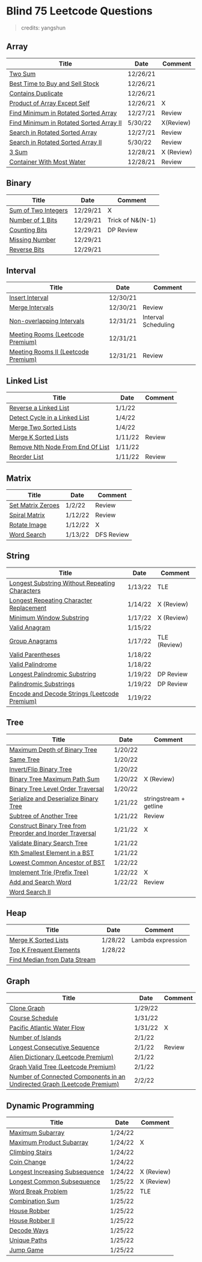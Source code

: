 # Blind 75 Leetcode Questions

> credits: yangshun

## Array

| Title                                                        | Date | Comment |
| ------------------------------------------------------------ | ---- | ------- |
| [Two Sum](https://leetcode.com/problems/two-sum/)            |  12/26/21    |         |
| [Best Time to Buy and Sell Stock](https://leetcode.com/problems/best-time-to-buy-and-sell-stock/) |  12/26/21    |         |
| [Contains Duplicate](https://leetcode.com/problems/contains-duplicate/) | 12/26/21     |         |
| [Product of Array Except Self](https://leetcode.com/problems/product-of-array-except-self/) | 12/26/21     | X        |
| [Find Minimum in Rotated Sorted Array](https://leetcode.com/problems/find-minimum-in-rotated-sorted-array/) |   12/27/21   |  Review       |
| [Find Minimum in Rotated Sorted Array II](https://leetcode.com/problems/find-minimum-in-rotated-sorted-array-ii/) |   5/30/22   |  X(Review)       |
| [Search in Rotated Sorted Array](https://leetcode.com/problems/search-in-rotated-sorted-array/) | 12/27/21     | Review        |
| [Search in Rotated Sorted Array II](https://leetcode.com/problems/search-in-rotated-sorted-array-ii/) | 5/30/22     | Review        |
| [3 Sum](https://leetcode.com/problems/3sum/)                 |  12/28/21    |  X  (Review)     |
| [Container With Most Water](https://leetcode.com/problems/container-with-most-water/) |  12/28/21    |   Review      |



## Binary

| Title                                                        | Date | Comment |
| ------------------------------------------------------------ | ---- | ------- |
| [Sum of Two Integers](https://leetcode.com/problems/sum-of-two-integers/) |   12/29/21   | X        |
| [Number of 1 Bits](https://leetcode.com/problems/number-of-1-bits/) |  12/29/21    |   Trick of N&(N-1)      |
| [Counting Bits](https://leetcode.com/problems/counting-bits/) |  12/29/21    |   DP Review      |
| [Missing Number](https://leetcode.com/problems/missing-number/) | 12/29/21     |         |
| [Reverse Bits](https://leetcode.com/problems/reverse-bits/)  |  12/29/21    |         |



## Interval

| Title                                                        | Date | Comment |
| ------------------------------------------------------------ | ---- | ------- |
| [Insert Interval](https://leetcode.com/problems/insert-interval/) | 12/30/21     |         |
| [Merge Intervals](https://leetcode.com/problems/merge-intervals/) |  12/30/21    |   Review      |
| [Non-overlapping Intervals](https://leetcode.com/problems/non-overlapping-intervals/) | 12/31/21     | Interval Scheduling        |
| [Meeting Rooms (Leetcode Premium)](https://www.lintcode.com/problem/920/) |   12/31/21   |         |
| [Meeting Rooms II (Leetcode Premium)](https://www.lintcode.com/problem/919/) |   12/31/21   |  Review       |



## Linked List

| Title                                                        | Date | Comment |
| ------------------------------------------------------------ | ---- | ------- |
| [Reverse a Linked List](https://leetcode.com/problems/reverse-linked-list/) | 1/1/22     |         |
| [Detect Cycle in a Linked List](https://leetcode.com/problems/linked-list-cycle/) | 1/4/22     |         |
| [Merge Two Sorted Lists](https://leetcode.com/problems/merge-two-sorted-lists/) | 1/4/22     |         |
| [Merge K Sorted Lists](https://leetcode.com/problems/merge-k-sorted-lists/) |  1/11/22    |   Review      |
| [Remove Nth Node From End Of List](https://leetcode.com/problems/remove-nth-node-from-end-of-list/) |  1/11/22    |         |
| [Reorder List](https://leetcode.com/problems/reorder-list/)  | 1/11/22     | Review        |



## Matrix

| Title                                                        | Date | Comment |
| ------------------------------------------------------------ | ---- | ------- |
| [Set Matrix Zeroes](https://leetcode.com/problems/set-matrix-zeroes/) |  1/2/22    |  Review       |
| [Spiral Matrix](https://leetcode.com/problems/spiral-matrix/) | 1/12/22     |   Review      |
| [Rotate Image](https://leetcode.com/problems/rotate-image/)  |   1/12/22   | X        |
| [Word Search](https://leetcode.com/problems/word-search/)    |   1/13/22   | DFS Review        |



## String

| Title                                                        | Date | Comment |
| ------------------------------------------------------------ | ---- | ------- |
| [Longest Substring Without Repeating Characters](https://leetcode.com/problems/longest-substring-without-repeating-characters/) |  1/13/22    | TLE        |
| [Longest Repeating Character Replacement](https://leetcode.com/problems/longest-repeating-character-replacement/) | 1/14/22     | X (Review)        |
| [Minimum Window Substring](https://leetcode.com/problems/minimum-window-substring/) | 1/17/22     | X (Review)       |
| [Valid Anagram](https://leetcode.com/problems/valid-anagram/) |  1/15/22    |         |
| [Group Anagrams](https://leetcode.com/problems/group-anagrams/) |1/17/22      |   TLE (Review)     |
| [Valid Parentheses](https://leetcode.com/problems/valid-parentheses/) |  1/18/22    |         |
| [Valid Palindrome](https://leetcode.com/problems/valid-palindrome/) | 1/18/22     |         |
| [Longest Palindromic Substring](https://leetcode.com/problems/longest-palindromic-substring/) | 1/19/22     |  DP Review       |
| [Palindromic Substrings](https://leetcode.com/problems/palindromic-substrings/) | 1/19/22     | DP Review        |
| [Encode and Decode Strings (Leetcode Premium)](https://www.lintcode.com/problem/659/) | 1/19/22     |         |



## Tree

| Title                                                        | Date | Comment |
| ------------------------------------------------------------ | ---- | ------- |
| [Maximum Depth of Binary Tree](https://leetcode.com/problems/maximum-depth-of-binary-tree/) |  1/20/22    |         |
| [Same Tree](https://leetcode.com/problems/same-tree/)        |1/20/22      |         |
| [Invert/Flip Binary Tree](https://leetcode.com/problems/invert-binary-tree/) | 1/20/22     |         |
| [Binary Tree Maximum Path Sum](https://leetcode.com/problems/binary-tree-maximum-path-sum/) | 1/20/22     |   X (Review)     |
| [Binary Tree Level Order Traversal](https://leetcode.com/problems/binary-tree-level-order-traversal/) | 1/20/22     |         |
| [Serialize and Deserialize Binary Tree](https://leetcode.com/problems/serialize-and-deserialize-binary-tree/) | 1/21/22     | stringstream + getline       |
| [Subtree of Another Tree](https://leetcode.com/problems/subtree-of-another-tree/) | 1/21/22     |   Review      |
| [Construct Binary Tree from Preorder and Inorder Traversal](https://leetcode.com/problems/construct-binary-tree-from-preorder-and-inorder-traversal/) |1/21/22      | X         |
| [Validate Binary Search Tree](https://leetcode.com/problems/validate-binary-search-tree/) |  1/21/22    |         |
| [Kth Smallest Element in a BST](https://leetcode.com/problems/kth-smallest-element-in-a-bst/) |1/21/22      |         |
| [Lowest Common Ancestor of BST](https://leetcode.com/problems/lowest-common-ancestor-of-a-binary-search-tree/) | 1/22/22     |         |
| [Implement Trie (Prefix Tree)](https://leetcode.com/problems/implement-trie-prefix-tree/) | 1/22/22     |  X       |
| [Add and Search Word](https://leetcode.com/problems/add-and-search-word-data-structure-design/) |   1/22/22   |  Review       |
| [Word Search II](https://leetcode.com/problems/word-search-ii/) |      |         |



## Heap

| Title                                                        | Date | Comment |
| ------------------------------------------------------------ | ---- | ------- |
| [Merge K Sorted Lists](https://leetcode.com/problems/merge-k-sorted-lists/) | 1/28/22     |  Lambda expression      |
| [Top K Frequent Elements](https://leetcode.com/problems/top-k-frequent-elements/) |  1/28/22    |         |
| [Find Median from Data Stream](https://leetcode.com/problems/find-median-from-data-stream/) |      |         |



## Graph

| Title                                                        | Date | Comment |
| ------------------------------------------------------------ | ---- | ------- |
| [Clone Graph](https://leetcode.com/problems/clone-graph/)    |   1/29/22   |         |
| [Course Schedule](https://leetcode.com/problems/course-schedule/) |  1/31/22    |         |
| [Pacific Atlantic Water Flow](https://leetcode.com/problems/pacific-atlantic-water-flow/) |  1/31/22    | X        |
| [Number of Islands](https://leetcode.com/problems/number-of-islands/) | 2/1/22     |         |
| [Longest Consecutive Sequence](https://leetcode.com/problems/longest-consecutive-sequence/) |2/1/22      |   Review      |
| [Alien Dictionary (Leetcode Premium)](https://www.lintcode.com/problem/892/) | 2/1/22     |         |
| [Graph Valid Tree (Leetcode Premium)](https://www.lintcode.com/problem/178/) | 2/1/22     |         |
| [Number of Connected Components in an Undirected Graph (Leetcode Premium)](https://www.lintcode.com/problem/431) | 2/2/22     |         |



## Dynamic Programming

| Title                                                        | Date | Comment |
| ------------------------------------------------------------ | ---- | ------- |
| [Maximum Subarray](https://leetcode.com/problems/maximum-subarray/) | 1/24/22     |         |
| [Maximum Product Subarray](https://leetcode.com/problems/maximum-product-subarray/) | 1/24/22     | X        |
| [Climbing Stairs](https://leetcode.com/problems/climbing-stairs/) |  1/24/22    |         |
| [Coin Change](https://leetcode.com/problems/coin-change/)    |  1/24/22    |         |
| [Longest Increasing Subsequence](https://leetcode.com/problems/longest-increasing-subsequence/) |  1/24/22    | X (Review)        |
| [Longest Common Subsequence](https://leetcode.com/problems/longest-common-subsequence/) | 1/25/22     |   X  (Review)    |
| [Word Break Problem](https://leetcode.com/problems/word-break/) | 1/25/22     |  TLE      |
| [Combination Sum](https://leetcode.com/problems/combination-sum-iv/) | 1/25/22     |         |
| [House Robber](https://leetcode.com/problems/house-robber/)  | 1/25/22     |         |
| [House Robber II](https://leetcode.com/problems/house-robber-ii/) |  1/25/22    |         |
| [Decode Ways](https://leetcode.com/problems/decode-ways/)    | 1/25/22     |         |
| [Unique Paths](https://leetcode.com/problems/unique-paths/)  | 1/25/22     |         |
| [Jump Game](https://leetcode.com/problems/jump-game/)        | 1/25/22     |         |

